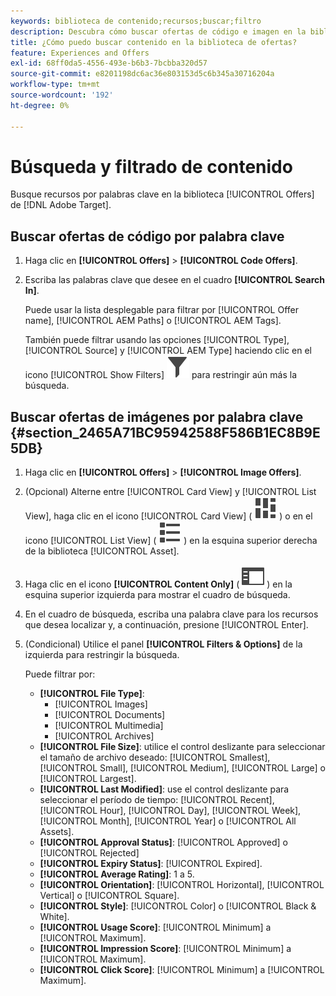 ```yaml
---
keywords: biblioteca de contenido;recursos;buscar;filtro
description: Descubra cómo buscar ofertas de código e imagen en la biblioteca [!UICONTROL Offers].
title: ¿Cómo puedo buscar contenido en la biblioteca de ofertas?
feature: Experiences and Offers
exl-id: 68ff0da5-4556-493e-b6b3-7bcbba320d57
source-git-commit: e8201198dc6ac36e803153d5c6b345a30716204a
workflow-type: tm+mt
source-wordcount: '192'
ht-degree: 0%

---
```


# Búsqueda y filtrado de contenido

Busque recursos por palabras clave en la biblioteca [!UICONTROL Offers] de [!DNL Adobe Target].

## Buscar ofertas de código por palabra clave

1. Haga clic en **[!UICONTROL Offers]** > **[!UICONTROL Code Offers]**.
1. Escriba las palabras clave que desee en el cuadro **[!UICONTROL Search In]**.

   Puede usar la lista desplegable para filtrar por [!UICONTROL Offer name], [!UICONTROL AEM Paths] o [!UICONTROL AEM Tags].

   También puede filtrar usando las opciones [!UICONTROL Type], [!UICONTROL Source] y [!UICONTROL AEM Type] haciendo clic en el icono [!UICONTROL Show Filters] ![Mostrar icono de filtros](/help/main/assets/icons/Filter.svg) para restringir aún más la búsqueda.

## Buscar ofertas de imágenes por palabra clave {#section_2465A71BC95942588F586B1EC8B9E5DB}

1. Haga clic en **[!UICONTROL Offers]** > **[!UICONTROL Image Offers]**.

1. (Opcional) Alterne entre [!UICONTROL Card View] y [!UICONTROL List View], haga clic en el icono [!UICONTROL Card View] ( ![icono de vista de tarjeta](/help/main/assets/icons/ViewCard.svg) ) o en el icono [!UICONTROL List View] ( ![icono de vista de lista](/help/main/assets/icons/ViewList.svg) ) en la esquina superior derecha de la biblioteca [!UICONTROL Asset].
1. Haga clic en el icono **[!UICONTROL Content Only]** ( ![icono Solo contenido](/help/main/assets/icons/RailLeft.svg) ) en la esquina superior izquierda para mostrar el cuadro de búsqueda.
1. En el cuadro de búsqueda, escriba una palabra clave para los recursos que desea localizar y, a continuación, presione [!UICONTROL Enter].
1. (Condicional) Utilice el panel **[!UICONTROL Filters & Options]** de la izquierda para restringir la búsqueda.

   Puede filtrar por:

   * **[!UICONTROL File Type]**:
      * [!UICONTROL Images]
      * [!UICONTROL Documents]
      * [!UICONTROL Multimedia]
      * [!UICONTROL Archives]
   * **[!UICONTROL File Size]**: utilice el control deslizante para seleccionar el tamaño de archivo deseado: [!UICONTROL Smallest], [!UICONTROL Small], [!UICONTROL Medium], [!UICONTROL Large] o [!UICONTROL Largest].
   * **[!UICONTROL Last Modified]**: use el control deslizante para seleccionar el período de tiempo: [!UICONTROL Recent], [!UICONTROL Hour], [!UICONTROL Day], [!UICONTROL Week], [!UICONTROL Month], [!UICONTROL Year] o [!UICONTROL All Assets].
   * **[!UICONTROL Approval Status]**: [!UICONTROL Approved] o [!UICONTROL Rejected]
   * **[!UICONTROL Expiry Status]**: [!UICONTROL Expired].
   * **[!UICONTROL Average Rating]**: 1 a 5.
   * **[!UICONTROL Orientation]**: [!UICONTROL Horizontal], [!UICONTROL Vertical] o [!UICONTROL Square].
   * **[!UICONTROL Style]**: [!UICONTROL Color] o [!UICONTROL Black & White].
   * **[!UICONTROL Usage Score]**: [!UICONTROL Minimum] a [!UICONTROL Maximum].
   * **[!UICONTROL Impression Score]**: [!UICONTROL Minimum] a [!UICONTROL Maximum].
   * **[!UICONTROL Click Score]**: [!UICONTROL Minimum] a [!UICONTROL Maximum].
